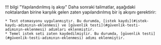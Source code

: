 !!! bilgi "Yapılandırılmış iş akışı"
    Daha sonraki talimatlar, aşağıdaki noktalardan birine karşılık gelen zaten yapılandırılmış bir iş akışını gerektirir:

    * Test otomasyonu uygulanmıştır. Bu durumda, [istek kaydı](#istek-kaydı-adımının-eklenmesi) ve [güvenlik testi](#güvenlik-testi-adımının-eklenmesi) adımları eklenmiştir.
    * Temel istek seti zaten kaydedilmiştir. Bu durumda, [güvenlik testi](#güvenlik-testi-adımının-eklenmesi) adımı eklenmiştir.